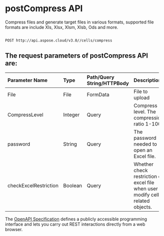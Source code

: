 # **postCompress API**

Compress files and generate target files in various formats, supported file formats are include Xls, Xlsx, Xlsm, Xlsb, Ods and more. 

```bash

POST http://api.aspose.cloud/v3.0//cells/compress

```

## The request parameters of **postCompress** API are: 

| Parameter Name | Type | Path/Query String/HTTPBody | Description | 
| :- | :- | :- |:- | 
|File|File|FormData|File to upload|
|CompressLevel|Integer|Query|Compress level. The compression ratio 1-100.|
|password|String|Query|The password needed to open an Excel file.|
|checkExcelRestriction|Boolean|Query|Whether check restriction of excel file when user modify cells related objects.|


The [OpenAPI Specification](https://reference.aspose.cloud/cells/#/LightCellsController/PostCompress) defines a publicly accessible programming interface and lets you carry out REST interactions directly from a web browser.
